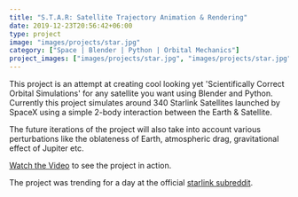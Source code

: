 ```yaml
---
title: "S.T.A.R: Satellite Trajectory Animation & Rendering"
date: 2019-12-23T20:56:42+06:00
type: project
image: "images/projects/star.jpg"
category: ["Space | Blender | Python | Orbital Mechanics"]
project_images: ["images/projects/star.jpg", "images/projects/star.jpg"]
---
```


This project is an attempt at creating cool looking yet 'Scientifically Correct Orbital Simulations' for any satellite you want using Blender and Python.
Currently this project simulates around 340 Starlink Satellites launched by SpaceX using a simple 2-body interaction between the Earth & Satellite. 

The future iterations of the project will also take into account various perturbations like the oblateness of Earth, atmospheric drag, gravitational effect of Jupiter etc.

[Watch the Video](https://www.youtube.com/watch?v=Pl94gpMpK6M) to see the project in action.

The project was trending for a day at the official [starlink subreddit](https://www.reddit.com/r/Starlink/comments/gvcnp8/starlink_satellite_simulation_with_blender_python/).


